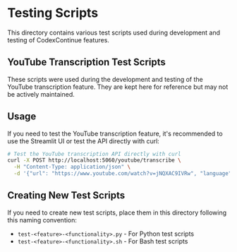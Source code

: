 # Testing Scripts

This directory contains various test scripts used during development and testing of CodexContinue features.

## YouTube Transcription Test Scripts

These scripts were used during the development and testing of the YouTube transcription feature. 
They are kept here for reference but may not be actively maintained.

## Usage

If you need to test the YouTube transcription feature, it's recommended to use the Streamlit UI
or test the API directly with curl:

```bash
# Test the YouTube transcription API directly with curl
curl -X POST http://localhost:5060/youtube/transcribe \
  -H "Content-Type: application/json" \
  -d '{"url": "https://www.youtube.com/watch?v=jNQXAC9IVRw", "language": "English", "whisper_model_size": "tiny"}'
```

## Creating New Test Scripts

If you need to create new test scripts, place them in this directory following this naming convention:

- `test-<feature>-<functionality>.py` - For Python test scripts
- `test-<feature>-<functionality>.sh` - For Bash test scripts

